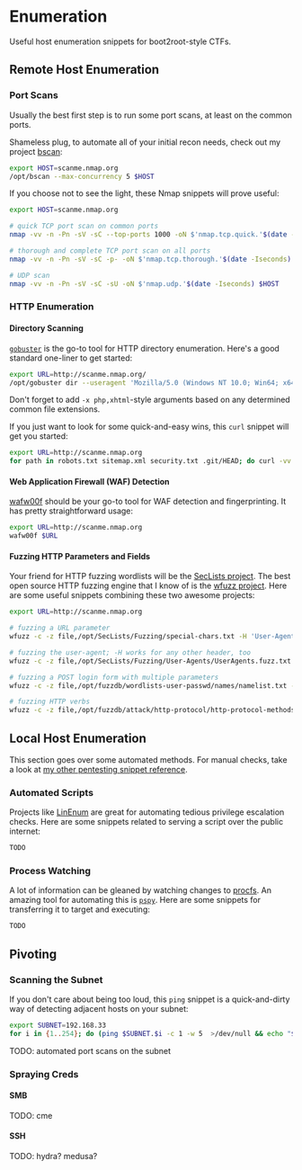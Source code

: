 # Enumeration

Useful host enumeration snippets for boot2root-style CTFs.

## Remote Host Enumeration

### Port Scans

Usually the best first step is to run some port scans, at least on the common ports.

Shameless plug, to automate all of your initial recon needs, check out my project [bscan](https://github.com/welchbj/bscan):
```sh
export HOST=scanme.nmap.org
/opt/bscan --max-concurrency 5 $HOST
```

If you choose not to see the light, these Nmap snippets will prove useful:
```sh
export HOST=scanme.nmap.org

# quick TCP port scan on common ports
nmap -vv -n -Pn -sV -sC --top-ports 1000 -oN $'nmap.tcp.quick.'$(date -Iseconds) $HOST

# thorough and complete TCP port scan on all ports
nmap -vv -n -Pn -sV -sC -p- -oN $'nmap.tcp.thorough.'$(date -Iseconds) $HOST

# UDP scan
nmap -vv -n -Pn -sV -sC -sU -oN $'nmap.udp.'$(date -Iseconds) $HOST
```

### HTTP Enumeration

#### Directory Scanning

[`gobuster`](https://github.com/OJ/gobuster) is the go-to tool for HTTP directory enumeration. Here's a good standard one-liner to get started:
```sh
export URL=http://scanme.nmap.org/
/opt/gobuster dir --useragent 'Mozilla/5.0 (Windows NT 10.0; Win64; x64) AppleWebKit/537.36 (KHTML, like Gecko) Chrome/79.0.3945.88 Safari/537.36' -w /usr/share/wordlists/dirbuster/directory-list-2.3-medium.txt -t 32 -u $URL | tee $'gobuster.'$(date -Iseconds)
```

Don't forget to add `-x php,xhtml`-style arguments based on any determined common file extensions.

If you just want to look for some quick-and-easy wins, this `curl` snippet will get you started:
```sh
export URL=http://scanme.nmap.org
for path in robots.txt sitemap.xml security.txt .git/HEAD; do curl -vv -A 'Mozilla/5.0 (Windows NT 10.0; Win64; x64) AppleWebKit/537.36 (KHTML, like Gecko) Chrome/79.0.3945.88 Safari/537.36' $URL/$path; done
```

#### Web Application Firewall (WAF) Detection

[wafw00f](https://github.com/EnableSecurity/wafw00f) should be your go-to tool for WAF detection and fingerprinting. It has pretty straightforward usage:
```sh
export URL=http://scanme.nmap.org
wafw00f $URL
```

#### Fuzzing HTTP Parameters and Fields

Your friend for HTTP fuzzing wordlists will be the [SecLists project](https://github.com/danielmiessler/SecLists). The best open source HTTP fuzzing engine that I know of is the [wfuzz project](https://github.com/xmendez/wfuzz). Here are some useful snippets combining these two awesome projects:

```sh
export URL=http://scanme.nmap.org

# fuzzing a URL parameter
wfuzz -c -z file,/opt/SecLists/Fuzzing/special-chars.txt -H 'User-Agent: Mozilla/5.0 (Windows NT 10.0; Win64; x64) AppleWebKit/537.36 (KHTML, like Gecko) Chrome/79.0.3945.88 Safari/537.36' --hc 404 $URL/FUZZ

# fuzzing the user-agent; -H works for any other header, too
wfuzz -c -z file,/opt/SecLists/Fuzzing/User-Agents/UserAgents.fuzz.txt -H 'User-Agent: FUZZ' --hc 403,404  $URL

# fuzzing a POST login form with multiple parameters
wfuzz -c -z file,/opt/fuzzdb/wordlists-user-passwd/names/namelist.txt -z file,/opt/fuzzdb/wordlists-user-passwd/passwds/john.txt -H 'User-Agent: Mozilla/5.0 (Windows NT 10.0; Win64; x64) AppleWebKit/537.36 (KHTML, like Gecko) Chrome/79.0.3945.88 Safari/537.36' -d 'username=FUZZ&password=FUZ2Z' --hc 403 $URL/wp-login.php

# fuzzing HTTP verbs
wfuzz -c -z file,/opt/fuzzdb/attack/http-protocol/http-protocol-methods.txt -H 'User-Agent: Mozilla/5.0 (Windows NT 10.0; Win64; x64) AppleWebKit/537.36 (KHTML, like Gecko) Chrome/79.0.3945.88 Safari/537.36' -X FUZZ --hc 403 $URL
```

## Local Host Enumeration

This section goes over some automated methods. For manual checks, take a look at [my other pentesting snippet reference](https://pages.brianwel.ch/hacks).

### Automated Scripts

Projects like [LinEnum](https://github.com/rebootuser/LinEnum) are great for automating tedious privilege escalation checks. Here are some snippets related to serving a script over the public internet:
```sh
TODO
```

### Process Watching

A lot of information can be gleaned by watching changes to [procfs](https://en.wikipedia.org/wiki/Procfs). An amazing tool for automating this is [`pspy`](https://github.com/DominicBreuker/pspy). Here are some snippets for transferring it to target and executing:
```sh
TODO
```

## Pivoting

### Scanning the Subnet

If you don't care about being too loud, this `ping` snippet is a quick-and-dirty way of detecting adjacent hosts on your subnet:
```sh
export SUBNET=192.168.33
for i in {1..254}; do (ping $SUBNET.$i -c 1 -w 5  >/dev/null && echo "$SUBNET.$i" &); done
```

TODO: automated port scans on the subnet

### Spraying Creds

#### SMB

TODO: cme

#### SSH

TODO: hydra? medusa?

